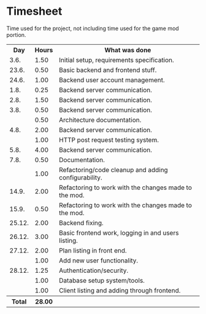 # Timesheet

Time used for the project, not including time used for the game mod portion.

<table>
  <tr><th>Day</th><th>Hours</th><th>What was done</th></tr>
  <tr><td> 3.6. </td><td>  1.50</td><td>Initial setup, requirements specification.</td></tr>
  <tr><td>23.6. </td><td>  0.50</td><td>Basic backend and frontend stuff.</td></tr>
  <tr><td>24.6. </td><td>  1.00</td><td>Backend user account management.</td></tr>
  <tr><td> 1.8. </td><td>  0.25</td><td>Backend server communication.</td></tr>
  <tr><td> 2.8. </td><td>  1.50</td><td>Backend server communication.</td></tr>
  <tr><td> 3.8. </td><td>  0.50</td><td>Backend server communication.</td></tr>
  <tr><td>      </td><td>  0.50</td><td>Architecture documentation.</td></tr>
  <tr><td> 4.8. </td><td>  2.00</td><td>Backend server communication.</td></tr>
  <tr><td>      </td><td>  1.00</td><td>HTTP post request testing system.</td></tr>
  <tr><td> 5.8. </td><td>  4.00</td><td>Backend server communication.</td></tr>
  <tr><td> 7.8. </td><td>  0.50</td><td>Documentation.</td></tr>
  <tr><td>      </td><td>  1.00</td><td>Refactoring/code cleanup and adding configurability.</td></tr>
  <tr><td>14.9. </td><td>  2.00</td><td>Refactoring to work with the changes made to the mod.</td></tr>
  <tr><td>15.9. </td><td>  0.50</td><td>Refactoring to work with the changes made to the mod.</td></tr>
  <tr><td>25.12.</td><td>  2.00</td><td>Backend fixing.</td></tr>
  <tr><td>26.12.</td><td>  3.00</td><td>Basic frontend work, logging in and users listing.</td></tr>
  <tr><td>27.12.</td><td>  2.00</td><td>Plan listing in front end.</td></tr>
  <tr><td>      </td><td>  1.00</td><td>Add new user functionality.</td></tr>
  <tr><td>28.12.</td><td>  1.25</td><td>Authentication/security.</td></tr>
  <tr><td>      </td><td>  1.00</td><td>Database setup system/tools.</td></tr>
  <tr><td>      </td><td>  1.00</td><td>Client listing and adding through frontend.</td></tr>
  <tr><th>Total</th><th> 28.00</th><th></th></tr>
</table>
